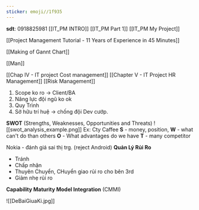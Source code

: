 ```yaml
---
sticker: emoji//1f935
---
```

**sdt**: 0918825981
[[IT_PM INTRO]]
[[IT_PM Part 1]]
[[IT_PM My Project]]



[[Project Management Tutorial - 11 Years of Experience in 45 Minutes]]

[[Making of Gannt Chart]]

[[Man]]

[[Chap IV - IT project Cost management]]
[[Chapter V - IT Project HR Management]]
[[Risk Management]]

1) Scope ko ro -> Client/BA
2) Nâng lực đội ngũ ko ok
3) Quy Trình
4) Sở hữu trí huệ -> chống đội Dev cướp.

**SWOT** (Strengths, Weaknesses, Opportunities and Threats)
![[swot_analysis_example.png]]
Ex: Cty Caffee
**S** - money, position, 
**W** - what can't do than others
**O** - What advantages do we have
**T** - many competitor 

Nokia - đánh giá sai thị trg. (reject Android) 
**Quản Lý Rủi Ro**
+ Tránh 
+ Chấp nhận
+ Thuyên Chuyển, CHuyển giao rủi ro cho bên 3rd
+ Giảm nhẹ rủi ro

**Capability Maturity Model Integration** (CMMI) 

![[DeBaiGiuaKi.jpg]]
